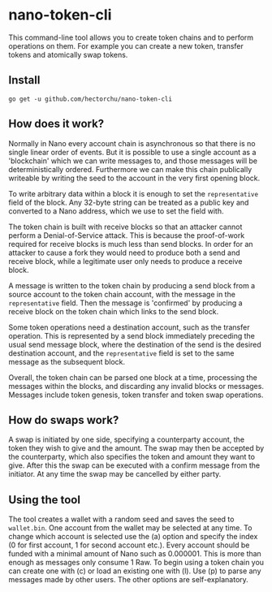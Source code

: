 nano-token-cli
==============

This command-line tool allows you to create token chains and to perform operations on them. For example you can create a new token, transfer tokens and atomically swap tokens.

Install
-------

    go get -u github.com/hectorchu/nano-token-cli

How does it work?
-----------------

Normally in Nano every account chain is asynchronous so that there is no single linear order of events. But it is possible to use a single account as a 'blockchain' which we can write messages to, and those messages will be deterministically ordered. Furthermore we can make this chain publically writeable by writing the seed to the account in the very first opening block.

To write arbitrary data within a block it is enough to set the `representative` field of the block. Any 32-byte string can be treated as a public key and converted to a Nano address, which we use to set the field with.

The token chain is built with receive blocks so that an attacker cannot perform a Denial-of-Service attack. This is because the proof-of-work required for receive blocks is much less than send blocks. In order for an attacker to cause a fork they would need to produce both a send and receive block, while a legitimate user only needs to produce a receive block.

A message is written to the token chain by producing a send block from a source account to the token chain account, with the message in the `representative` field. Then the message is 'confirmed' by producing a receive block on the token chain which links to the send block.

Some token operations need a destination account, such as the transfer operation. This is represented by a send block immediately preceding the usual send message block, where the destination of the send is the desired destination account, and the `representative` field is set to the same message as the subsequent block.

Overall, the token chain can be parsed one block at a time, processing the messages within the blocks, and discarding any invalid blocks or messages. Messages include token genesis, token transfer and token swap operations.

How do swaps work?
------------------

A swap is initiated by one side, specifying a counterparty account, the token they wish to give and the amount. The swap may then be accepted by the counterparty, which also specifies the token and amount they want to give. After this the swap can be executed with a confirm message from the initiator. At any time the swap may be cancelled by either party.

Using the tool
--------------

The tool creates a wallet with a random seed and saves the seed to `wallet.bin`. One account from the wallet may be selected at any time. To change which account is selected use the (a) option and specify the index (0 for first account, 1 for second account etc.). Every account should be funded with a minimal amount of Nano such as 0.000001. This is more than enough as messages only consume 1 Raw. To begin using a token chain you can create one with (c) or load an existing one with (l). Use (p) to parse any messages made by other users. The other options are self-explanatory.

